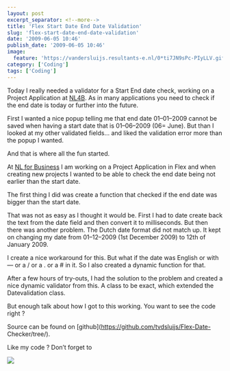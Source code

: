 ```yaml
---
layout: post
excerpt_separator: <!--more-->
title: 'Flex Start Date End Date Validation'
slug: 'flex-start-date-end-date-validation'
date: '2009-06-05 10:46'
publish_date: '2009-06-05 10:46'
image:
  feature: 'https://vandersluijs.resultants-e.nl/0*ti7JN9sPc-PIyLLV.gif'
category: ['Coding']
tags: ['Coding']
---
```

Today I really needed a validator for a Start End date check, working on a
Project Application at [NL4B](http://www.nl4b.com/). As in many applications
you need to check if the end date is today or further into the future.  
  
First I wanted a nice popup telling me that end date 01–01–2009 cannot be
saved when having a start date that is 01–06–2009 (06= June). But than I
looked at my other validated fields… and liked the validation error more than
the popup I wanted.  
  
And that is where all the fun started.  
  
  
  
At [NL for Business](http://www.nl4b.com/ "NL For Business") I am working on a
Project Application in Flex and when creating new projects I wanted to be able
to check the end date being not earlier than the start date.  
  
The first thing I did was create a function that checked if the end date was
bigger than the start date.  
  
That was not as easy as I thought it would be. First I had to date create back
the text from the date field and then convert it to milliseconds. But then
there was another problem. The Dutch date format did not match up. It kept on
changing my date from 01–12–2009 (1st December 2009) to 12th of January 2009.  
  
I create a nice workaround for this. But what if the date was English or with
— or a / or a . or a # in it. So I also created a dynamic function for that.  
  
After a few hours of try-outs, I had the solution to the problem and created a
nice dynamic validator from this. A class to be exact, which extended the
Datevalidation class.  
  
But enough talk about how I got to this working. You want to see the code
right ?

Source can be found on [github](https://github.com/tvdsluijs/Flex-Date-
Checker/tree/).  
  
Like my code ? Don’t forget to

![](https://vandersluijs.resultants-e.nl/0*ti7JN9sPc-PIyLLV.gif)


